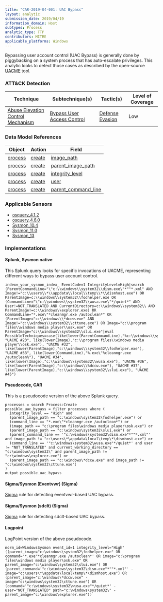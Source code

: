 ```yaml
---
title: "CAR-2019-04-001: UAC Bypass"
layout: analytic
submission_date: 2019/04/19
information_domain: Host
subtypes: Process
analytic_type: TTP
contributors: MITRE
applicable_platforms: Windows
---
```


Bypassing user account control (UAC Bypass) is generally done by piggybacking on a system process that has auto-escalate privileges. This analytic looks to detect those cases as described by the open-source [UACME](https://github.com/hfiref0x/UACME) tool.


### ATT&CK Detection

|Technique|Subtechnique(s)|Tactic(s)|Level of Coverage|
|---|---|---|---|
|[Abuse Elevation Control Mechanism](https://attack.mitre.org/techniques/T1548/)|[Bypass User Access Control](https://attack.mitre.org/techniques/T1548/002/)|[Defense Evasion](https://attack.mitre.org/tactics/TA0005/)|Low|

### Data Model References

|Object|Action|Field|
|---|---|---|
|[process](/data_model/process) | [create](/data_model/process#create) | [image_path](/data_model/process#image_path) |
|[process](/data_model/process) | [create](/data_model/process#create) | [parent_image_path](/data_model/process#parent_image_path) |
|[process](/data_model/process) | [create](/data_model/process#create) | [integrity_level](/data_model/process#integrity_level) |
|[process](/data_model/process) | [create](/data_model/process#create) | [user](/data_model/process#user) |
|[process](/data_model/process) | [create](/data_model/process#create) | [parent_command_line](/data_model/process#parent_command_line) |


### Applicable Sensors

- [osquery_4.1.2](/sensors/osquery_4.1.2)
- [osquery_4.6.0](/sensors/osquery_4.6.0)
- [Sysmon_10.4](/sensors/sysmon_10.4)
- [Sysmon_11.0](/sensors/sysmon_11.0)
- [Sysmon_13](/sensors/sysmon_13)

### Implementations

#### Splunk, Sysmon native

This Splunk query looks for specific invocations of UACME, representing different ways to bypass user account control.


```
index=_your_sysmon_index_ EventCode=1 IntegrityLevel=High|search (ParentCommandLine="\"c:\\windows\\system32\\dism.exe\"*""*.xml" AND Image!="c:\\users\\*\\appdata\\local\\temp\\*\\dismhost.exe") OR ParentImage=c:\\windows\\system32\\fodhelper.exe OR (CommandLine="\"c:\\windows\\system32\\wusa.exe\"*/quiet*" AND User!=NOT_TRANSLATED AND CurrentDirectory=c:\\windows\\system32\\ AND ParentImage!=c:\\windows\\explorer.exe) OR CommandLine="*.exe\"*cleanmgr.exe /autoclean*" OR (ParentImage="c:\\windows\\*dccw.exe" AND Image!="c:\\windows\\system32\\cttune.exe") OR Image="c:\\program files\\windows media player\\osk.exe" OR ParentImage="c:\\windows\\system32\\slui.exe"|eval PossibleTechniques=case(like(lower(ParentCommandLine),"%c:\\windows\\system32\\dism.exe%"), "UACME #23", like(lower(Image),"c:\\program files\\windows media player\\osk.exe"), "UACME #32", like(lower(ParentImage),"c:\\windows\\system32\\fodhelper.exe"),  "UACME #33", like(lower(CommandLine),"%.exe\"%cleanmgr.exe /autoclean%"), "UACME #34", like(lower(Image),"c:\\windows\\system32\\wusa.exe"), "UACME #36", like(lower(ParentImage),"c:\\windows\\%dccw.exe"), "UACME #37", like(lower(ParentImage),"c:\\windows\\system32\\slui.exe"), "UACME #45")
```


#### Pseudocode, CAR

This is a pseudocode version of the above Splunk query.


```
processes = search Process:Create
possible_uac_bypass = filter processes where (
  integrity_level == "High" and
  (parent_image_path == "c:\windows\system32\fodhelper.exe") or
  (command_line == "*.exe\"*cleanmgr.exe /autoclean*") or
  (image_path == "c:\program files\windows media player\osk.exe") or
  (parent_image_path == "c:\windows\system32\slui.exe") or
  (parent_command_line == '"c:\windows\system32\dism.exe"*""*.xml"' and image_path != "c:\users\*\appdata\local\temp\*\dismhost.exe") or
  (command_line == '"c:\windows\system32\wusa.exe"*/quiet*' and user != "NOT_TRANSLATED" and current_working_directory == "c:\windows\system32\" and parent_image_path != "c:\windows\explorer.exe") or 
  (parent_image_path == "c:\windows\*dccw.exe" and image_path != "c:\windows\system32\cttune.exe") 
)
output possible_uac_bypass
```


#### Sigma/Sysmon (Eventvwr) (Sigma)


[Sigma](https://github.com/Neo23x0/sigma/blob/master/rules/windows/sysmon/sysmon_uac_bypass_eventvwr.yml) rule for detecting eventvwr-based UAC bypass.



#### Sigma/Sysmon (sdclt) (Sigma)


[Sigma](https://github.com/Neo23x0/sigma/blob/master/rules/windows/sysmon/sysmon_uac_bypass_sdclt.yml) rule for detecting sdclt-based UAC bypass.



#### Logpoint

LogPoint version of the above pseudocode.


```
norm_id=WindowsSysmon event_id=1 integrity_level="High" ((parent_image="c:\windows\system32\fodhelper.exe" OR command='*.exe"*cleanmgr.exe /autoclean*' OR image="c:\program files\windows media player\osk.exe" OR parent_image="c:\windows\system32\slui.exe") OR (parent_command='"c:\windows\system32\dism.exe"*""*.xml"' -image="c:\users\*\appdata\local\temp\*\dismhost.exe") OR (parent_image="c:\windows\*dccw.exe" -image="c:\windows\system32\cttune.exe") OR (command='"c:\windows\system32\wusa.exe"*/quiet*' -user="NOT_TRANSLATED" path="c:\windows\system32\" -parent_image="c:\windows\explorer.exe"))
```





